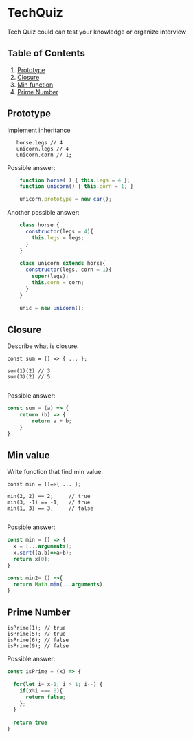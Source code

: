 # TechQuiz

Tech Quiz could can test your knowledge or organize interview 


## Table of Contents
1. [Prototype](#prototype)
1. [Closure](#closure)
1. [Min function](#min-value)
1. [Prime Number](#prime-number)

<a name="prototype"/>

## Prototype

Implement inheritance

```
   horse.legs // 4
   unicorn.legs // 4
   unicorn.corn // 1;
```



Possible answer:
```javascript
    function horse( ) { this.legs = 4 };
    function unicorn() { this.corn = 1; }
    
    unicorn.prototype = new car();
```

Another possible answer:
```javascript
    class horse {
      constructor(legs = 4){
        this.legs = legs;
      }
    }
    
    class unicorn extends horse{
      constructor(legs, corn = 1){
        super(legs);
        this.corn = corn;
      }
    }
    
    unic = new unicorn();
```

<a name="closure"/>

## Closure

Describe what is closure.

```
const sum = () => { ... };

sum(1)(2) // 3
sum(3)(2) // 5   
 
```

Possible answer:
```javascript
const sum = (a) => {
    return (b) => {
        return a + b;
    }
}
```

<a name="min-value"/>

## Min value

Write function that find min value.

```
const min = ()=>{ ... };

min(2, 2) == 2;     // true
min(3, -1) == -1;   // true
min(1, 3) == 3;     // false
 
```

Possible answer:
```javascript
const min = () => {
  x = [...arguments];
  x.sort((a,b)=>a>b);
  return x[0];
}

const min2= () =>{
  return Math.min(...arguments)
}
```

<a name="prime-number"/>

## Prime Number

```
isPrime(1); // true
isPrime(5); // true
isPrime(6); // false
isPrime(9); // false
```

Possible answer:
```javascript
const isPrime = (x) => {
  
  for(let i= x-1; i > 1; i--) {
    if(x%i === 0){
      return false;
    };
  }
  
  return true
}
```